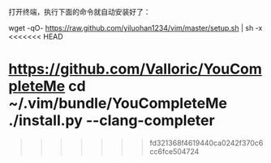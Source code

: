 打开终端，执行下面的命令就自动安装好了：

wget -qO- https://raw.github.com/yiluohan1234/vim/master/setup.sh | sh -x
<<<<<<< HEAD

https://github.com/Valloric/YouCompleteMe
cd ~/.vim/bundle/YouCompleteMe
./install.py --clang-completer
=======
>>>>>>> fd321368f4619440ca0242f370c6cc6fce504724
